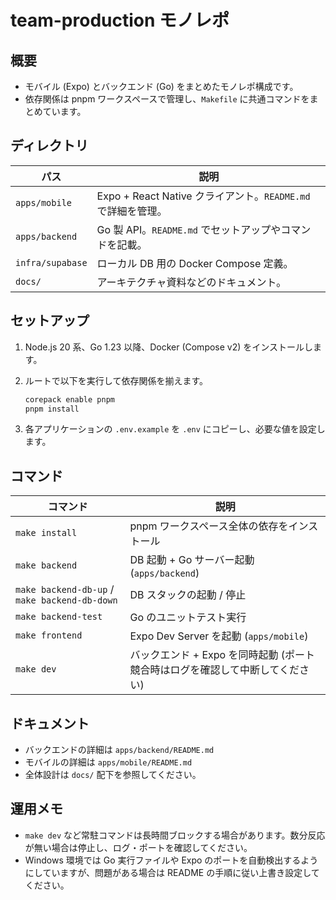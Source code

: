 # team-production モノレポ

## 概要

- モバイル (Expo) とバックエンド (Go) をまとめたモノレポ構成です。
- 依存関係は pnpm ワークスペースで管理し、`Makefile` に共通コマンドをまとめています。

## ディレクトリ

| パス | 説明 |
| --- | --- |
| `apps/mobile` | Expo + React Native クライアント。`README.md` で詳細を管理。 |
| `apps/backend` | Go 製 API。`README.md` でセットアップやコマンドを記載。 |
| `infra/supabase` | ローカル DB 用の Docker Compose 定義。 |
| `docs/` | アーキテクチャ資料などのドキュメント。 |

## セットアップ

1. Node.js 20 系、Go 1.23 以降、Docker (Compose v2) をインストールします。
2. ルートで以下を実行して依存関係を揃えます。

   ```bash
   corepack enable pnpm
   pnpm install
   ```

3. 各アプリケーションの `.env.example` を `.env` にコピーし、必要な値を設定します。

## コマンド

| コマンド | 説明 |
| --- | --- |
| `make install` | pnpm ワークスペース全体の依存をインストール |
| `make backend` | DB 起動 + Go サーバー起動 (`apps/backend`) |
| `make backend-db-up` / `make backend-db-down` | DB スタックの起動 / 停止 |
| `make backend-test` | Go のユニットテスト実行 |
| `make frontend` | Expo Dev Server を起動 (`apps/mobile`) |
| `make dev` | バックエンド + Expo を同時起動 (ポート競合時はログを確認して中断してください) |

## ドキュメント

- バックエンドの詳細は `apps/backend/README.md`
- モバイルの詳細は `apps/mobile/README.md`
- 全体設計は `docs/` 配下を参照してください。

## 運用メモ

- `make dev` など常駐コマンドは長時間ブロックする場合があります。数分反応が無い場合は停止し、ログ・ポートを確認してください。
- Windows 環境では Go 実行ファイルや Expo のポートを自動検出するようにしていますが、問題がある場合は README の手順に従い上書き設定してください。
